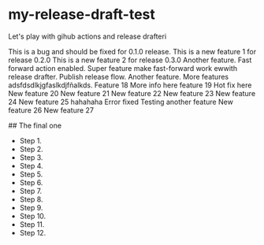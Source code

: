 # my-release-draft-test
Let's play with gihub actions and release drafteri

This is a bug and should be fixed for 0.1.0 release.
This is a new feature 1 for release 0.2.0
This is a new feature 2 for release 0.3.0
Another feature.
Fast forward action enabled.
Super feature make fast-forward work ewwith release drafter.
Publish release flow.
Another feature.
More features
adsfdsdlkjgfaslkdjfñalkds.
Feature 18
More info here feature 19
Hot fix here
New feature 20
New feature 21
New feature 22
New feature 23
New feature 24
New feature 25
hahahaha
Error fixed
Testing another feature
New feature 26
New feature 27

## The final one

- Step 1.
- Step 2.
- Step 3.
- Step 4.
- Step 5.
- Step 6.
- Step 7.
- Step 8.
- Step 9.
- Step 10.
- Step 11.
- Step 12.
